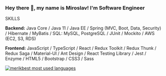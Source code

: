 ### Hey there 👋, my name is Miroslav! I'm Software Engineer

SKILLS

<b>Backend:</b> Java Core / Java 11 / Java EE / Spring (MVC, Boot, Data, Security) / Hibernate / MyBatis / SQL: MySQL, PostgreSQL / JUnit / Mockito / AWS (EC2, S3, RDS) 

<b>Frontend:</b> JavaScript / TypeScript / React / Redux Toolkit / Redux Thunk / Redux Saga / Material-UI / Ant Design / React Testing Library / Jest / Enzyme / HTML5 / Bootstrap / CSS3 / Sass 

<a href="https://github.com/merikbest">
  <img align="center" src="https://github-readme-stats.vercel.app/api/top-langs/?username=merikbest&theme=light&count_private=true&layout=compact&hide=kotlin" alt="merikbest most used languages" />
</a>
